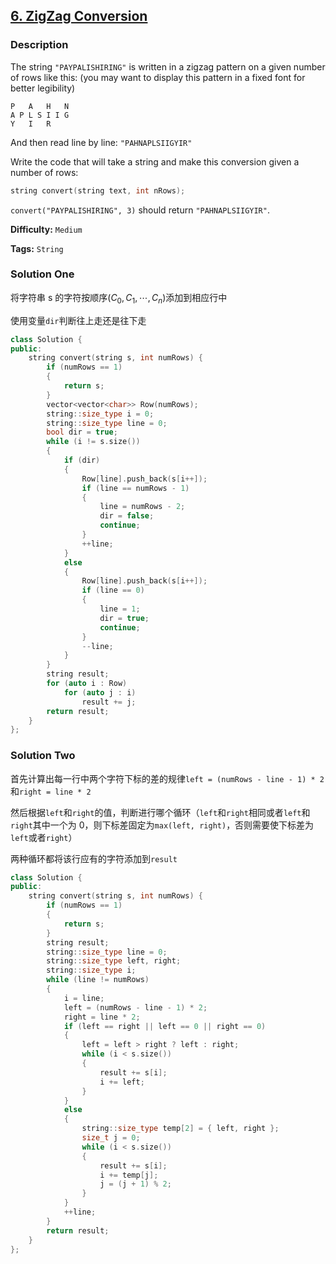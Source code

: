 ## [6. ZigZag Conversion](https://leetcode.com/problems/zigzag-conversion/#/description)

### Description

The string `"PAYPALISHIRING"` is written in a zigzag pattern on a given number of rows like this: (you may want to display this pattern in a fixed font for better legibility)

```
P   A   H   N
A P L S I I G
Y   I   R
```

And then read line by line: `"PAHNAPLSIIGYIR"`

Write the code that will take a string and make this conversion given a number of rows:

```c++
string convert(string text, int nRows);
```

`convert("PAYPALISHIRING", 3)` should return `"PAHNAPLSIIGYIR"`.

**Difficulty:** `Medium`

**Tags:** `String`

### Solution One

将字符串 s 的字符按顺序($C_0,C_1,\cdots,C_n$)添加到相应行中

使用变量`dir`判断往上走还是往下走

```c++
class Solution {
public:
    string convert(string s, int numRows) {
        if (numRows == 1)
        {
            return s;
        }
        vector<vector<char>> Row(numRows);
        string::size_type i = 0;
        string::size_type line = 0;
        bool dir = true;
        while (i != s.size())
        {
            if (dir)
            {
                Row[line].push_back(s[i++]);
                if (line == numRows - 1)
                {
                    line = numRows - 2;
                    dir = false;
                    continue;
                }
                ++line;
            }
            else
            {
                Row[line].push_back(s[i++]);
                if (line == 0)
                {
                    line = 1;
                    dir = true;
                    continue;
                }
                --line;
            }
        }
        string result;
        for (auto i : Row)
            for (auto j : i)
                result += j;
        return result;
    }
};
```

### Solution Two

首先计算出每一行中两个字符下标的差的规律`left = (numRows - line - 1) * 2`和`right = line * 2`

然后根据`left`和`right`的值，判断进行哪个循环（`left`和`right`相同或者`left`和`right`其中一个为 0，则下标差固定为`max(left, right)`，否则需要使下标差为`left`或者`right`）

两种循环都将该行应有的字符添加到`result`

```c++
class Solution {
public:
    string convert(string s, int numRows) {
        if (numRows == 1)
        {
            return s;
        }
        string result;
        string::size_type line = 0;
        string::size_type left, right;
        string::size_type i;
        while (line != numRows)
        {
            i = line;
            left = (numRows - line - 1) * 2;
            right = line * 2;
            if (left == right || left == 0 || right == 0)
            {
                left = left > right ? left : right;
                while (i < s.size())
                {
                    result += s[i];
                    i += left;
                }
            }
            else
            {
                string::size_type temp[2] = { left, right };
                size_t j = 0;
                while (i < s.size())
                {
                    result += s[i];
                    i += temp[j];
                    j = (j + 1) % 2;
                }
            }
            ++line;
        }
        return result;
    }
};
```
